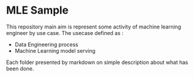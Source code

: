 # MLE Sample
This repository main aim is represent some activity of machine learning engineer by use case. The usecase defined as :
- Data Engineering process
- Machine Learning model serving

Each folder presented by markdown on simple description about what has been done.